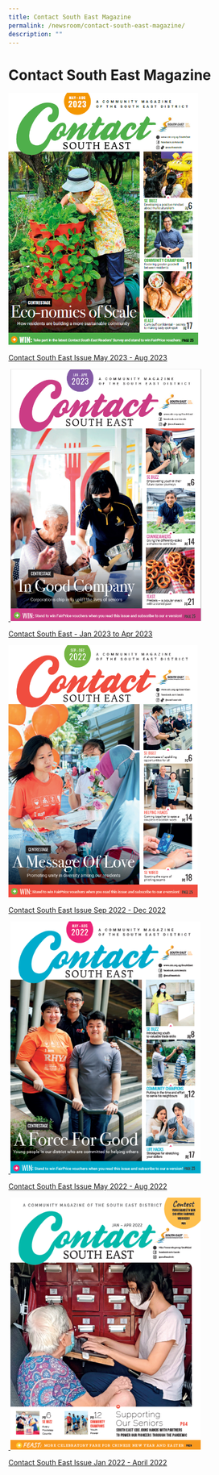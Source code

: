 ```yaml
---
title: Contact South East Magazine
permalink: /newsroom/contact-south-east-magazine/
description: ""
---
```

Contact South East Magazine
===
<a href="https://go.gov.sg/csemay-aug2023"><img src="/images/NewsRoom/CSE/contact%20se%20may-aug%202023.png" style="width:auto; height:500px;">

[Contact South East Issue May 2023 - Aug 2023](https://go.gov.sg/csemay-aug2023) 
	
</a><a href="https://go.gov.sg/csejan-apr2023"> &nbsp;<img src="/images/NewsRoom/CSE/CSE%20Jan-Apr%202023%20-%20Cover%20Page.png" style="width:auto; height:500px;">	
	
[Contact South East - Jan 2023 to Apr 2023](https://go.gov.sg/csejan-apr2023)

</a><a href="https://go.gov.sg/csesep-dec2022v2"><img src="/images/NewsRoom/CSE/CSE%20Sep%20to%20Dec%202022%20-%20Cover.png" style="width:auto; height:500px;">
	
[Contact South East Issue Sep 2022 - Dec 2022](https://go.gov.sg/csesep-dec2022v2) 
	
</a><a href="https://go.gov.sg/csemay-aug2022">&nbsp;<img src="/images/NewsRoom/CSE/CSE%20May%20to%20Aug%202022%20-%20Cover%20page.png" style="width:auto; height:500px;">

[Contact South East Issue May 2022 - Aug 2022](https://go.gov.sg/csemay-aug2022) 
	
</a><a href="https://go.gov.sg/csejan-april2022">&nbsp;<img src="/images/NewsRoom/CSE/CSE%20Jan-Apr%202021%20-%20Cover%20Page.png" style="width:auto; height:500px;">	

[Contact South East Issue Jan 2022 - April 2022](https://go.gov.sg/csejan-april2022)</a>